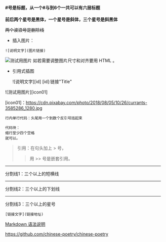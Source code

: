 #### #号是标题，从一个#与到6个一共可以有六层标题

**前后两个星号是黑体，一个星号是斜体，三个星号是斜黑体**

~~两个波浪号是删除线~~

* 插入图片：

```![说明文字](图片链接)```

![测试用图片](https://cdn.pixabay.com/photo/2013/11/01/12/44/red-currant-203929_1280.jpg)
如若需要调整图片尺寸和对齐要用 HTML 。


* 引用式插图

    ![说明文字][id]
    [id]:链接"Title"

![测试用图片][icon01]

[icon01]：https://cdn.pixabay.com/photo/2018/08/05/10/26/currants-3585286_1280.jpg



```行内单行代码：头尾用一个到数个反引号括起来```

    代码块：
    缩行至少四个空格
    就可以。


> 引用：在句头加上 > 号，
>> 用 >> 号是嵌套引用。


----
分割线1：三个以上的短横线
____
分割线2：三个以上的下划线
****
分割线3：三个以上的星号


`[链接文字](链接地址)`

[Markdown 语法说明](https://www.appinn.com/markdown/)

https://github.com/chinese-poetry/chinese-poetry
